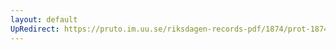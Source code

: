 ```yaml
---
layout: default
UpRedirect: https://pruto.im.uu.se/riksdagen-records-pdf/1874/prot-1874--ak--313.pdf
---
```

